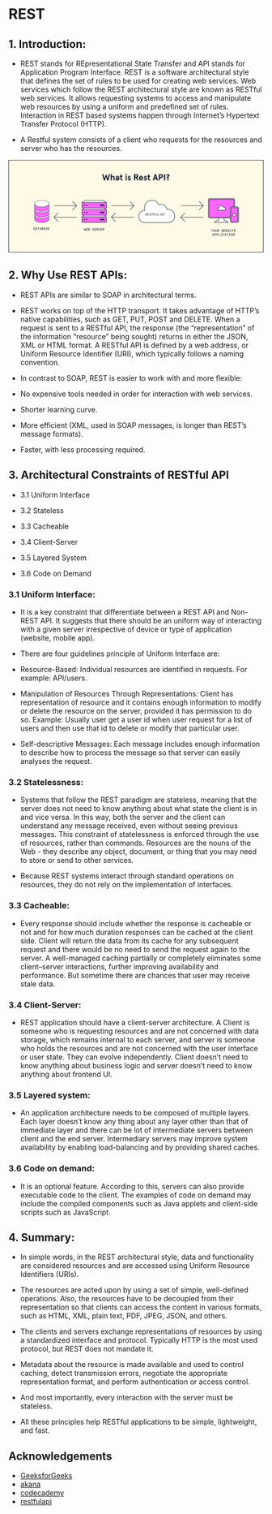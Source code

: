 
# REST




## 1. Introduction:
- REST stands for REpresentational State Transfer and API stands for Application Program Interface. REST is a software architectural style that defines the set of rules to be used for creating web services. Web services which follow the REST architectural style are known as RESTful web services. It allows requesting systems to access and manipulate web resources by using a uniform and predefined set of rules. Interaction in REST based systems happen through Internet’s Hypertext Transfer Protocol (HTTP). 

- A Restful system consists of a client who requests for the resources and server who has the resources.




![REST API](https://raw.githubusercontent.com/Codecademy/articles/0b631b51723fbb3cc652ef5f009082aa71916e63/images/rest_api.svg)





## 2. Why Use REST APIs:
- REST APIs are similar to SOAP in architectural terms.

- REST works on top of the HTTP transport. It takes advantage of HTTP’s native capabilities, such as GET, PUT, POST and DELETE. When a request is sent to a RESTful API, the response (the “representation” of the information “resource” being sought) returns in either the JSON, XML or HTML format. A RESTful API is defined by a web address, or Uniform Resource Identifier (URI), which typically follows a naming convention.

- In contrast to SOAP, REST is easier to work with and more flexible:

- No expensive tools needed in order for interaction with web services.
- Shorter learning curve.
- More efficient (XML, used in SOAP messages, is longer than REST’s message formats).
- Faster, with less processing required.

## 3. Architectural Constraints of RESTful API
- 3.1 Uniform Interface

- 3.2 Stateless

- 3.3 Cacheable

- 3.4 Client-Server

- 3.5 Layered System

- 3.6 Code on Demand





### 3.1 Uniform Interface:
- It is a key constraint that differentiate between a REST API and Non-REST API. It suggests that there should be an uniform way of interacting with a given server irrespective of device or type of application (website, mobile app). 

- There are four guidelines principle of Uniform Interface are:

- Resource-Based: Individual resources are identified in requests. For example: API/users.
- Manipulation of Resources Through Representations: Client has representation of resource and it contains enough information to modify or delete the resource on the server, provided it has permission to do so. Example: Usually user get a user id when user request for a list of users and then use that id to delete or modify that particular user.
- Self-descriptive Messages: Each message includes enough information to describe how to process the message so that server can easily analyses the request.



### 3.2 Statelessness:
- Systems that follow the REST paradigm are stateless, meaning that the server does not need to know anything about what state the client is in and vice versa. In this way, both the server and the client can understand any message received, even without seeing previous messages. This constraint of statelessness is enforced through the use of resources, rather than commands. Resources are the nouns of the Web - they describe any object, document, or thing that you may need to store or send to other services.

- Because REST systems interact through standard operations on resources, they do not rely on the implementation of interfaces.



### 3.3 Cacheable:
- Every response should include whether the response is cacheable or not and for how much duration responses can be cached at the client side. Client will return the data from its cache for any subsequent request and there would be no need to send the request again to the server. A well-managed caching partially or completely eliminates some client–server interactions, further improving availability and performance. But sometime there are chances that user may receive stale data. 


### 3.4 Client-Server:
- REST application should have a client-server architecture. A Client is someone who is requesting resources and are not concerned with data storage, which remains internal to each server, and server is someone who holds the resources and are not concerned with the user interface or user state. They can evolve independently. Client doesn’t need to know anything about business logic and server doesn’t need to know anything about frontend UI. 

### 3.5 Layered system:
- An application architecture needs to be composed of multiple layers. Each layer doesn’t know any thing about any layer other than that of immediate layer and there can be lot of intermediate servers between client and the end server. Intermediary servers may improve system availability by enabling load-balancing and by providing shared caches. 


### 3.6 Code on demand:
-  It is an optional feature. According to this, servers can also provide executable code to the client. The examples of code on demand may include the compiled components such as Java applets and client-side scripts such as JavaScript. 


## 4. Summary:
- In simple words, in the REST architectural style, data and functionality are considered resources and are accessed using Uniform Resource Identifiers (URIs).

- The resources are acted upon by using a set of simple, well-defined operations. Also, the resources have to be decoupled from their representation so that clients can access the content in various formats, such as HTML, XML, plain text, PDF, JPEG, JSON, and others.

- The clients and servers exchange representations of resources by using a standardized interface and protocol. Typically HTTP is the most used protocol, but REST does not mandate it.

- Metadata about the resource is made available and used to control caching, detect transmission errors, negotiate the appropriate representation format, and perform authentication or access control.

- And most importantly, every interaction with the server must be stateless.

- All these principles help RESTful applications to be simple, lightweight, and fast.



## Acknowledgements

 - [GeeksforGeeks](https://www.geeksforgeeks.org/rest-api-architectural-constraints/)
 - [akana](https://www.akana.com/blog/what-is-rest-api)
 - [codecademy](https://www.codecademy.com/article/what-is-rest)
 - [restfulapi](https://restfulapi.net/)

